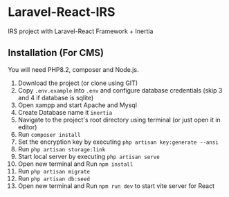 # Laravel-React-IRS

IRS project with Laravel-React Framework + Inertia

## Installation (For CMS)

You will need PHP8.2, composer and Node.js.

1. Download the project (or clone using GIT)
2. Copy `.env.example` into `.env` and configure database credentials (skip 3 and 4 if database is sqlite)
3. Open xampp and start Apache and Mysql
4. Create Database name it `inertia`
5. Navigate to the project's root directory using terminal (or just open it in editor)
6. Run `composer install`
7. Set the encryption key by executing `php artisan key:generate --ansi`
8. Run `php artisan storage:link`
9. Start local server by executing `php artisan serve`
10. Open new terminal and Run `npm install`
11. Run `php artisan migrate`
12. Run `php artisan db:seed`
13. Open new terminal and Run `npm run dev` to start vite server for React

